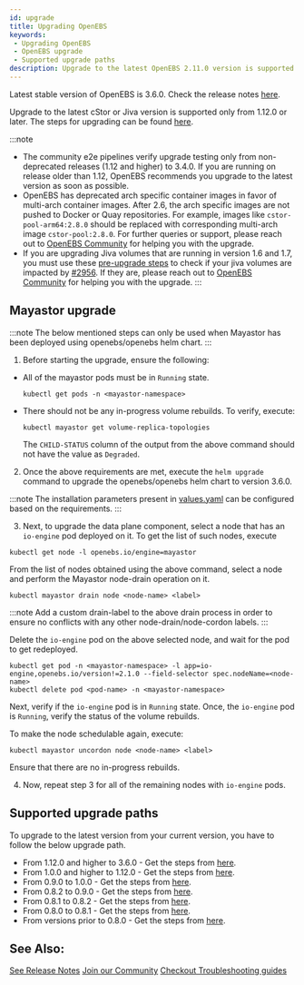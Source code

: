 ```yaml
---
id: upgrade
title: Upgrading OpenEBS
keywords:
 - Upgrading OpenEBS
 - OpenEBS upgrade
 - Supported upgrade paths
description: Upgrade to the latest OpenEBS 2.11.0 version is supported only from v1.0.0 and later.
---
```


Latest stable version of OpenEBS is 3.6.0. Check the release notes [here](https://github.com/openebs/openebs/releases/tag/v3.6.0).

Upgrade to the latest cStor or Jiva version is supported only from 1.12.0 or later. The steps for upgrading can be found [here](https://github.com/openebs/upgrade/blob/develop/docs/upgrade.md).

:::note
- The community e2e pipelines verify upgrade testing only from non-deprecated releases (1.12 and higher) to 3.4.0. If you are running on release older than 1.12, OpenEBS recommends you upgrade to the latest version as soon as possible. 
- OpenEBS has deprecated arch specific container images in favor of multi-arch container images. After 2.6, the arch specific images are not pushed to Docker or Quay repositories. For example, images like `cstor-pool-arm64:2.8.0` should be replaced with corresponding multi-arch image `cstor-pool:2.8.0`. For further queries or support, please reach out to [OpenEBS Community](https://kubernetes.slack.com/archives/CUAKPFU78) for helping you with the upgrade.
- If you are upgrading Jiva volumes that are running in version 1.6 and 1.7, you must use these [pre-upgrade steps](https://github.com/openebs/charts/tree/gh-pages/scripts/jiva-tools) to check if your jiva volumes are impacted by [#2956](https://github.com/openebs/openebs/issues/2956). If they are, please reach out to [OpenEBS Community](https://kubernetes.slack.com/archives/CUAKPFU78) for helping you with the upgrade.
:::

## Mayastor upgrade

:::note
The below mentioned steps can only be used when Mayastor has been deployed using openebs/openebs helm chart.
::: 
1. Before starting the upgrade, ensure the following:
- All of the mayastor pods must be in `Running` state.
  ```
  kubectl get pods -n <mayastor-namespace>
  ```
- There should not be any in-progress volume rebuilds. To verify, execute:
  ```
  kubectl mayastor get volume-replica-topologies
  ```
  The `CHILD-STATUS` column of the output from the above command should not have the value as `Degraded`.

2. Once the above requirements are met, execute the `helm upgrade` command to upgrade the openebs/openebs helm chart to version 3.6.0.

:::note
The installation parameters present in [values.yaml](https://github.com/openebs/charts/blob/main/charts/openebs/values.yaml) can be configured based on the requirements. 
:::

3. Next, to upgrade the data plane component, select a node that has an `io-engine` pod deployed on it. To get the list of such nodes, execute
```
kubectl get node -l openebs.io/engine=mayastor
```

From the list of nodes obtained using the above command, select a node and perform the Mayastor node-drain operation on it.
```
kubectl mayastor drain node <node-name> <label>
```
:::note
Add a custom drain-label to the above drain process in order to ensure no conflicts with any other node-drain/node-cordon labels. 
:::

Delete the `io-engine` pod on the above selected node, and wait for the pod to get redeployed. 
```
kubectl get pod -n <mayastor-namespace> -l app=io-engine,openebs.io/version!=2.1.0 --field-selector spec.nodeName=<node-name>
kubectl delete pod <pod-name> -n <mayastor-namespace> 
```
Next, verify if the `io-engine` pod is in `Running` state. 
Once, the `io-engine` pod is `Running`, verify the status of the volume rebuilds. 

To make the node schedulable again, execute:
```
kubectl mayastor uncordon node <node-name> <label>
```
Ensure that there are no in-progress rebuilds.


4. Now, repeat step 3 for all of the remaining nodes with `io-engine` pods.


## Supported upgrade paths

To upgrade to the latest version from your current version, you have to follow the below upgrade path.
- From 1.12.0 and higher to 3.6.0 - Get the steps from [here](https://github.com/openebs/upgrade/blob/develop/docs/upgrade.md).
- From 1.0.0 and higher to 1.12.0 - Get the steps from [here](https://github.com/openebs/openebs/blob/master/k8s/upgrades/README.md).
- From 0.9.0 to 1.0.0 - Get the steps from [here](https://github.com/openebs/openebs/tree/master/k8s/upgrades/0.9.0-1.0.0).
- From 0.8.2 to 0.9.0 - Get the steps from [here](https://github.com/openebs/openebs/tree/master/k8s/upgrades/0.8.2-0.9.0).
- From 0.8.1 to 0.8.2 - Get the steps from [here](https://github.com/openebs/openebs/tree/master/k8s/upgrades/0.8.1-0.8.2).
- From 0.8.0 to 0.8.1 - Get the steps from [here](https://github.com/openebs/openebs/tree/master/k8s/upgrades/0.8.0-0.8.1).
- From versions prior to 0.8.0 - Get the steps from [here](https://github.com/openebs/openebs/tree/master/k8s/upgrades).


## See Also:

[See Release Notes](/introduction/releases) [Join our Community](/introduction/community) [Checkout Troubleshooting guides](/troubleshooting)
